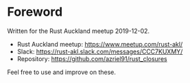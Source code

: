 # Foreword

Written for the Rust Auckland meetup 2019-12-02.

* Rust Auckland meetup: <https://www.meetup.com/rust-akl/>
* Slack: <https://rust-akl.slack.com/messages/CCC7KUXMY/>
* Repository: <https://github.com/azriel91/rust_closures>

Feel free to use and improve on these.
